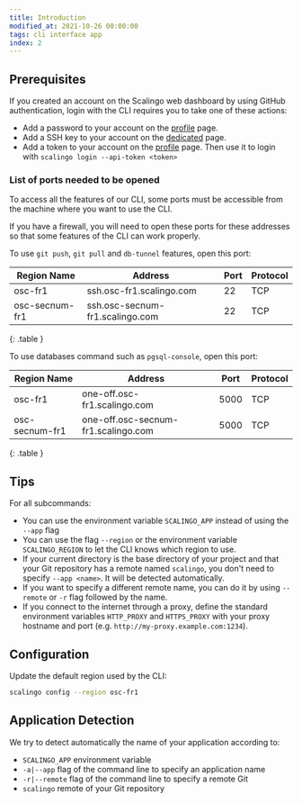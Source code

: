 ```yaml
---
title: Introduction
modified_at: 2021-10-26 00:00:00
tags: cli interface app
index: 2
---
```


## Prerequisites

If you created an account on the Scalingo web dashboard by using GitHub authentication, login with
the CLI requires you to take one of these actions:

* Add a password to your account on the [profile](https://my.scalingo.com/profile) page.
* Add a SSH key to your account on the [dedicated](https://my.scalingo.com/keys) page.
* Add a token to your account on the [profile](https://my.scalingo.com/profile) page. Then use it to
  login with `scalingo login --api-token <token>`

### List of ports needed to be opened

To access all the features of our CLI, some ports must be accessible from the
machine where you want to use the CLI.

If you have a firewall, you will need to open these ports for these addresses
so that some features of the CLI can work properly.

To use `git push`, `git pull` and `db-tunnel` features, open this port:

| Region Name     | Address                               | Port | Protocol | 
| --------------- | ------------------------------------- | ---- | -------- |
| osc-fr1         | ssh.osc-fr1.scalingo.com              | 22   | TCP      |
| osc-secnum-fr1  | ssh.osc-secnum-fr1.scalingo.com       | 22   | TCP      |
{: .table }

To use databases command such as `pgsql-console`, open this port:

| Region Name     | Address                               | Port | Protocol | 
| --------------- | ------------------------------------- | ---- | -------- |
| osc-fr1         | one-off.osc-fr1.scalingo.com          | 5000 | TCP      |
| osc-secnum-fr1  | one-off.osc-secnum-fr1.scalingo.com   | 5000 | TCP      |
{: .table }

## Tips

For all subcommands:

* You can use the environment variable `SCALINGO_APP` instead of using the
  `--app` flag
* You can use the flag `--region` or the environment variable `SCALINGO_REGION`
    to let the CLI knows which region to use.
* If your current directory is the base directory of your project and that your
  Git repository has a remote named `scalingo`, you don't need to specify `--app
  <name>`. It will be detected automatically.
* If you want to specify a different remote name, you can do it by using
  `--remote` or `-r` flag followed by the name.
* If you connect to the internet through a proxy, define the standard
  environment variables `HTTP_PROXY` and `HTTPS_PROXY` with your proxy hostname
  and port (e.g.  `http://my-proxy.example.com:1234`).

## Configuration

Update the default region used by the CLI:

```bash
scalingo config --region osc-fr1
```

## Application Detection

We try to detect automatically the name of your application according to:

* `SCALINGO_APP` environment variable
* `-a|--app`     flag of the command line to specify an application name
* `-r|--remote`  flag of the command line to specify a remote Git
* `scalingo` remote of your Git repository
